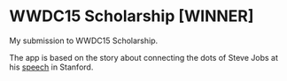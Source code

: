 # WWDC15 Scholarship [WINNER]

My submission to WWDC15 Scholarship. 

The app is based on the story about connecting the dots of Steve Jobs at his [speech](https://www.ted.com/talks/steve_jobs_how_to_live_before_you_die) in Stanford.
